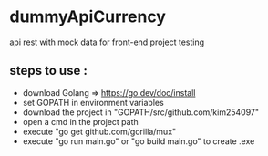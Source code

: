 # dummyApiCurrency
api rest with mock data for front-end project testing

## steps to use :

* download Golang => https://go.dev/doc/install
* set GOPATH in environment variables
* download the project in "GOPATH/src/github.com/kim254097"
* open a cmd in the project path
* execute "go get github.com/gorilla/mux"
* execute "go run main.go" or "go build main.go" to create .exe
